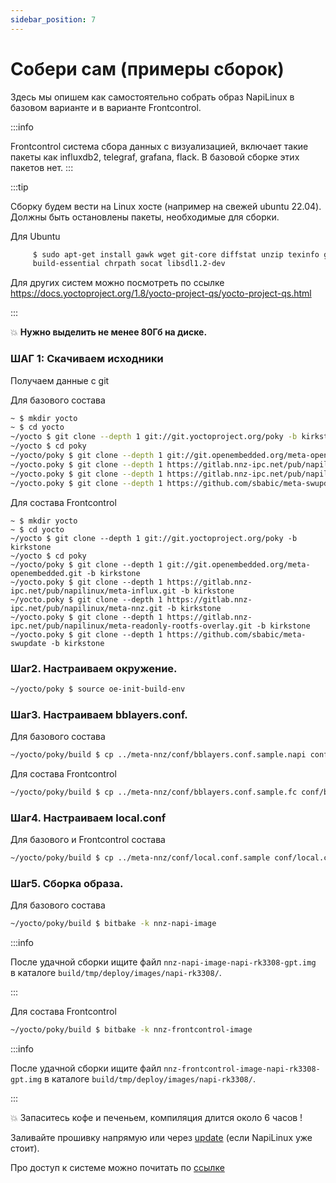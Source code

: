 ```yaml
---
sidebar_position: 7
---
```

# Собери сам (примеры сборок)

Здесь мы опишем как самостоятельно собрать образ NapiLinux
в базовом варианте и в варианте Frontcontrol.

:::info

Frontcontrol система сбора данных с визуализацией, включает такие пакеты 
как influxdb2, telegraf, grafana, flack. 
В базовой сборке этих пакетов нет.
:::

:::tip 

Сборку будем вести на Linux хосте (например на свежей ubuntu 22.04).
Должны быть остановлены пакеты, необходимые для сборки.

Для Ubuntu
```bash 
     $ sudo apt-get install gawk wget git-core diffstat unzip texinfo gcc-multilib \
     build-essential chrpath socat libsdl1.2-dev
```
Для других систем можно посмотреть по ссылке https://docs.yoctoproject.org/1.8/yocto-project-qs/yocto-project-qs.html

:::

:boom: **Нужно выделить не менее 80Гб на диске.**

### ШАГ 1: Скачиваем исходники

Получаем данные с git

Для базового состава

```bash
~ $ mkdir yocto
~ $ cd yocto
~/yocto $ git clone --depth 1 git://git.yoctoproject.org/poky -b kirkstone
~/yocto $ cd poky
~/yocto/poky $ git clone --depth 1 git://git.openembedded.org/meta-openembedded.git -b kirkstone
~/yocto.poky $ git clone --depth 1 https://gitlab.nnz-ipc.net/pub/napilinux/meta-nnz.git -b kirkstone
~/yocto.poky $ git clone --depth 1 https://gitlab.nnz-ipc.net/pub/napilinux/meta-readonly-rootfs-overlay.git -b kirkstone
~/yocto.poky $ git clone --depth 1 https://github.com/sbabic/meta-swupdate -b kirkstone
```

Для состава Frontcontrol

```bashы
~ $ mkdir yocto
~ $ cd yocto
~/yocto $ git clone --depth 1 git://git.yoctoproject.org/poky -b kirkstone
~/yocto $ cd poky
~/yocto/poky $ git clone --depth 1 git://git.openembedded.org/meta-openembedded.git -b kirkstone
~/yocto.poky $ git clone --depth 1 https://gitlab.nnz-ipc.net/pub/napilinux/meta-influx.git -b kirkstone
~/yocto.poky $ git clone --depth 1 https://gitlab.nnz-ipc.net/pub/napilinux/meta-nnz.git -b kirkstone
~/yocto.poky $ git clone --depth 1 https://gitlab.nnz-ipc.net/pub/napilinux/meta-readonly-rootfs-overlay.git -b kirkstone
~/yocto.poky $ git clone --depth 1 https://github.com/sbabic/meta-swupdate -b kirkstone   
```

### Шаг2. Настраиваем окружение.

```bash
~/yocto/poky $ source oe-init-build-env
```

### Шаг3. Настраиваем  bblayers.conf.

Для базового состава

```bash
~/yocto/poky/build $ cp ../meta-nnz/conf/bblayers.conf.sample.napi conf/bblayers.conf
```

Для состава Frontcontrol

```bash
~/yocto/poky/build $ cp ../meta-nnz/conf/bblayers.conf.sample.fc conf/bblayers.conf
```

### Шаг4. Настраиваем local.conf

Для базового и Frontcontrol состава

```bash
~/yocto/poky/build $ cp ../meta-nnz/conf/local.conf.sample conf/local.conf
```

### Шаг5. Сборка образа.

Для базового состава

```bash
~/yocto/poky/build $ bitbake -k nnz-napi-image
```

:::info

После удачной сборки ищите файл `nnz-napi-image-napi-rk3308-gpt.img ` в каталоге `build/tmp/deploy/images/napi-rk3308/`.

:::


Для состава Frontcontrol

```bash
~/yocto/poky/build $ bitbake -k nnz-frontcontrol-image
```

:::info

После удачной сборки ищите файл `nnz-frontcontrol-image-napi-rk3308-gpt.img` в каталоге `build/tmp/deploy/images/napi-rk3308/`.

:::

:boom: Запаситесь кофе и печеньем, компиляция длится около 6 часов !

Заливайте прошивку напрямую или через [update](./upgrade/) (если NapiLinux уже стоит). 

Про доступ к системе можно почитать по [ссылке](./access/)

